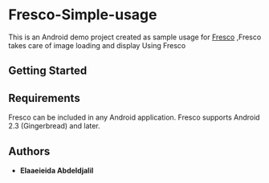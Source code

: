 # Fresco-Simple-usage
This is an Android demo project created as sample usage for [Fresco](http://frescolib.org/)
,Fresco takes care of image loading and display Using Fresco

## Getting Started
## Requirements
Fresco can be included in any Android application.
Fresco supports Android 2.3 (Gingerbread) and later.


## Authors

* **Elaaeieida Abdeldjalil**



